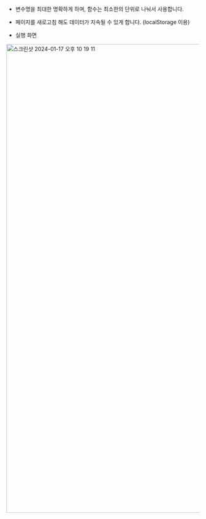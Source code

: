 - 변수명을 최대한 명확하게 하며, 함수는 최소한의 단위로 나눠서 사용합니다.

- 페이지를 새로고침 해도 데이터가 지속될 수 있게 합니다. (localStorage 이용)
- 실행 화면
<img width="1221" alt="스크린샷 2024-01-17 오후 10 19 11" src="https://github.com/potatoj1n/js-ToDo-list/assets/155697505/2e523d51-36a7-4594-ba1f-fec453760cb0">
